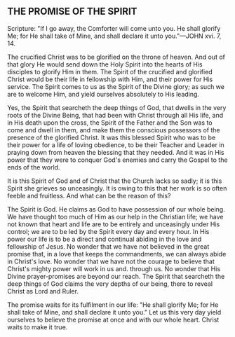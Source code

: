## THE PROMISE OF THE SPIRIT ##

Scripture: "If I go away, the Comforter will come unto you. He shall glorify Me; for He shall take of Mine, and shall declare it unto you."—JOHN xvi. 7, 14.



The crucified Christ was to be glorified on the throne of heaven. And out of that glory He would send down the Holy Spirit into the hearts of His disciples to glorify Him in them. The Spirit of the crucified and glorified Christ would be their life in fellowship with Him, and their power for His service. The Spirit comes to us as the Spirit of the Divine glory; as such we are to welcome Him, and yield ourselves absolutely to His leading.



Yes, the Spirit that searcheth the deep things of God, that dwells in the very roots of the Divine Being, that had been with Christ through all His life, and in His death upon the cross, the Spirit of the Father and the Son was to come and dwell in them, and make them the conscious possessors of the presence of the glorified Christ. It was this blessed Spirit who was to be their power for a life of loving obedience, to be their Teacher and Leader in praying down from heaven the blessing that they needed. And it was in His power that they were to conquer God's enemies and carry the Gospel to the ends of the world.



It is this Spirit of God and of Christ that the Church lacks so sadly; it is this Spirit she grieves so unceasingly. It is owing to this that her work is so often feeble and fruitless. And what can be the reason of this?



The Spirit is God. He claims as God to have possession of our whole being. We have thought too much of Him as our help in the Christian life; we have not known that heart and life are to be entirely and unceasingly under His control; we are to be led by the Spirit every day and every hour. In His power our life is to be a direct and continual abiding in the love and fellowship of Jesus. No wonder that we have not believed in the great promise that, in a love that keeps the commandments, we can always abide in Christ's love. No wonder that we have not the courage to believe that Christ's mighty power will work in us and. through us. No wonder that His Divine prayer-promises are beyond our reach. The Spirit that searcheth the deep things of God claims the very depths of our being, there to reveal Christ as Lord and Ruler.



The promise waits for its fulfilment in our life: "He shall glorify Me; for He shall take of Mine, and shall declare it unto you." Let us this very day yield ourselves to believe the promise at once and with our whole heart. Christ waits to make it true.

